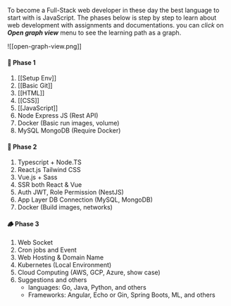 To become a Full-Stack web developer in these day the best language to start with is JavaScript. The phases below is step by step to learn about web development with assignments and documentations. you can *click* on ***Open graph view*** menu to see the learning path as a graph.

![[open-graph-view.png]]

#### 🌱 Phase 1
1. [[Setup Env]]
2. [[Basic Git]]
3. [[HTML]]
4. [[CSS]]
5. [[JavaScript]]
6. Node Express JS (Rest API)
7. Docker (Basic run images, volume)
8. MySQL MongoDB (Require Docker)

#### 🌳 Phase 2
1. Typescript + Node.TS
2. React.js Tailwind CSS
3. Vue.js + Sass
4. SSR both React & Vue
5. Auth JWT, Role Permission (NestJS)
6. App Layer DB Connection (MySQL, MongoDB)
7. Docker (Build images, networks)

#### 🪵 Phase 3
1. Web Socket
2. Cron jobs and Event
3. Web Hosting & Domain Name
4. Kubernetes (Local Environment)
5. Cloud Computing (AWS, GCP, Azure, show case)
6. Suggestions and others
	- languages: Go, Java, Python, and others
	- Frameworks: Angular, Echo or Gin, Spring Boots, ML, and others
